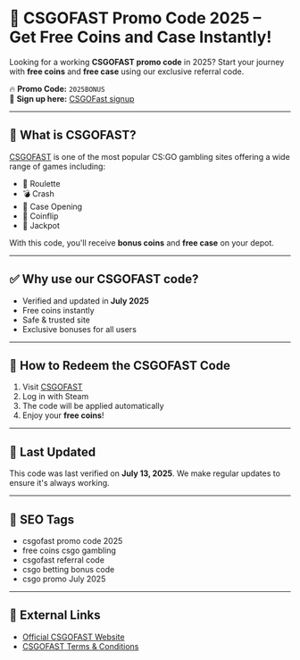 # 🎁 CSGOFAST Promo Code 2025 – Get Free Coins and Case Instantly!

Looking for a working **CSGOFAST promo code** in 2025? Start your journey with **free coins** and **free case** using our exclusive referral code.

🔥 **Promo Code:** `2025BONUS`  
🔗 **Sign up here:** [CSGOFast signup](https://csgofast.com/?ref=2025BONUS)

---

## 🚀 What is CSGOFAST?

[CSGOFAST](https://csgofast.com) is one of the most popular CS:GO gambling sites offering a wide range of games including:

- 🎰 Roulette
- 💣 Crash
- 🔫 Case Opening
- 🧩 Coinflip
- 💼 Jackpot

With this code, you'll receive **bonus coins** and **free case** on your depot.

---

## ✅ Why use our CSGOFAST code?

- Verified and updated in **July 2025**
- Free coins instantly
- Safe & trusted site
- Exclusive bonuses for all users

---

## 🧾 How to Redeem the CSGOFAST Code

1. Visit [CSGOFAST](https://csgofast.com/?ref=2025BONUS)
2. Log in with Steam
3. The code will be applied automatically
4. Enjoy your **free coins**!

---

## 📅 Last Updated

This code was last verified on **July 13, 2025**. We make regular updates to ensure it's always working.

---

## 📌 SEO Tags

- csgofast promo code 2025
- free coins csgo gambling
- csgofast referral code
- csgo betting bonus code
- csgo promo July 2025

---

## 🔗 External Links

- [Official CSGOFAST Website](https://csgofast.com?ref=2025BONUS)
- [CSGOFAST Terms & Conditions](https://csgofast.com/terms?ref=2025BONUS)
